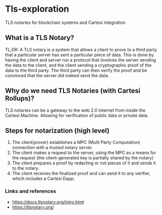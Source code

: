 # Tls-exploration

TLS notaries for blockchain systems and Cartesi integration


## What is a TLS Notary?

TL;DR: A TLS notary is a system that allows a client to prove to a third party that a particular server has sent a particular piece of data.
This is done by having the client and server run a protocol that involves the server sending the data to the client, and the client sending a cryptographic proof of the data to the third party. The third party can then verify the proof and be convinced that the server did indeed send the data.


## Why do we need TLS Notaries (with Cartesi Rollups)?

TLS notaries can be a gateway to the web 2.0 internet from inside the Cartesi Machine. Allowing for verification of public data or private data. 


## Steps for notarization (high level)

1. The client(prover) establishes a MPC (Multi Party Computation) connection with a _trusted_ notary server. 
2. The client makes a request to the server, using the MPC as a means for the request (the client-generated key is partially shared by the notary)
3. The client prepares a proof by redacting or not pieces of it and sends it to the notary.
4. The client receives the finalized proof and can send it to any verifier, which includes a Cartesi Dapp.


### Links and references

- https://docs.tlsnotary.org/intro.html
- https://tlsnotary.org/